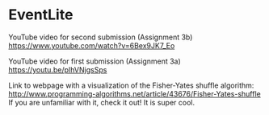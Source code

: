 # EventLite
 
YouTube video for second submission (Assignment 3b)
https://www.youtube.com/watch?v=6Bex9JK7_Eo

YouTube video for first submission (Assignment 3a)
https://youtu.be/pIhVNjgsSps

Link to webpage with a visualization of the Fisher-Yates shuffle algorithm:
http://www.programming-algorithms.net/article/43676/Fisher-Yates-shuffle
If you are unfamiliar with it, check it out! It is super cool.
